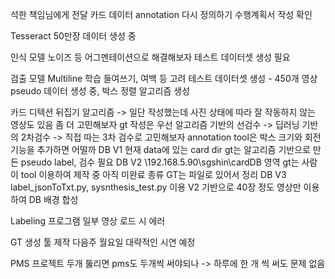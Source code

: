 석한 책임님에게 전달
	카드 데이터 annotation 다시 정의하기
	수행계획서 작성 확인
		
	
Tesseract
	50만장 데이터 생성 중
 
인식 모델
	노이즈 등 어그멘테이션으로 해결해보자
	테스트 데이터셋 생성 필요
	
검출 모델
	Multiline 학습
	들여쓰기, 여백 등 고려
	테스트 데이터셋 생성 - 450개 영상
		pseudo 데이터 생성 중, 박스 정렬 알고리즘 생성
	
카드 디텍션
	뒤집기 알고리즘 -> 일단 작성했는데 사진 상태에 따라 잘 작동하지 않는 영상도 있음 좀 더 고민해보자
	gt 작성은 우선 알고리즘 기반의 선검수 -> 딥러닝 기반의 2차검수 -> 직접 따는 3차 검수로 고민해보자
	annotation tool은 박스 크기와 회전 기능을 추가하면 어떨까
	DB V1
		현재 data에 있는 card dir
		gt는 알고리즘 기반으로 만든 pseudo label, 검수 필요
	DB V2
		\\192.168.5.90\sgshin\cardDB
		영역 gt는 사람이 tool 이용하여 제작 중
			아직 미완료
		종류 GT는 파일로 있어서 정리
	DB V3
		label_jsonToTxt.py, sysnthesis_test.py 이용
		V2 기반으로 40장 정도 영상만 이용하여 DB 배경 합성

Labeling 프로그램
	일부 영상 로드 시 에러

GT 생성 툴 제작
	다음주 월요일 대략적인 시연 예정

PMS
프로젝트 두개 뚫리면 pms도 두개씩 써야되나
	-> 하루에 한 개 씩 써도 문제 없음
